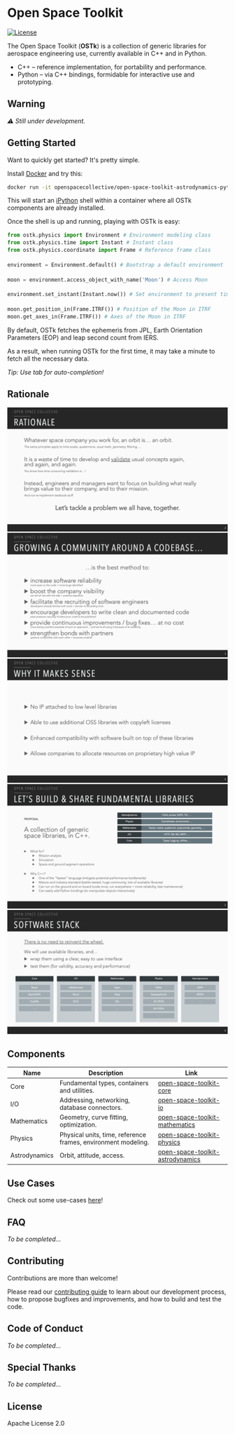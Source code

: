 # Open Space Toolkit

[![License](https://img.shields.io/badge/License-Apache%202.0-blue.svg)](https://opensource.org/licenses/Apache-2.0)

The Open Space Toolkit (**OSTk**) is a collection of generic libraries for aerospace engineering use, currently available in C++ and in Python.

- C++ – reference implementation, for portability and performance.
- Python – via C++ bindings, formidable for interactive use and prototyping.

## Warning

*⚠ Still under development.*

## Getting Started

Want to quickly get started? It's pretty simple.

Install [Docker](https://www.docker.com/) and try this:

```bash
docker run -it openspacecollective/open-space-toolkit-astrodynamics-python
```

This will start an [iPython](https://ipython.org/) shell within a container where all OSTk components are already installed.

Once the shell is up and running, playing with OSTk is easy:

```py
from ostk.physics import Environment # Environment modeling class
from ostk.physics.time import Instant # Instant class
from ostk.physics.coordinate import Frame # Reference frame class

environment = Environment.default() # Bootstrap a default environment

moon = environment.access_object_with_name('Moon') # Access Moon

environment.set_instant(Instant.now()) # Set environment to present time

moon.get_position_in(Frame.ITRF()) # Position of the Moon in ITRF
moon.get_axes_in(Frame.ITRF()) # Axes of the Moon in ITRF
```

By default, OSTk fetches the ephemeris from JPL, Earth Orientation Parameters (EOP) and leap second count from IERS.

As a result, when running OSTk for the first time, it may take a minute to fetch all the necessary data.

*Tip: Use tab for auto-completion!*

## Rationale

![./docs/presentation/Slide2.png](./docs/presentation/Slide2.png)
![./docs/presentation/Slide3.png](./docs/presentation/Slide3.png)
![./docs/presentation/Slide4.png](./docs/presentation/Slide4.png)
![./docs/presentation/Slide5.png](./docs/presentation/Slide5.png)
![./docs/presentation/Slide6.png](./docs/presentation/Slide6.png)

## Components

| Name          | Description                                                   | Link                                                                                                          |
| ------------- | ------------------------------------------------------------- | ------------------------------------------------------------------------------------------------------------- |
| Core          | Fundamental types, containers and utilities.                  | [open-space-toolkit-core](https://github.com/open-space-collective/open-space-toolkit-core)                   |
| I/O           | Addressing, networking, database connectors.                  | [open-space-toolkit-io](https://github.com/open-space-collective/open-space-toolkit-io)                       |
| Mathematics   | Geometry, curve fitting, optimization.                        | [open-space-toolkit-mathematics](https://github.com/open-space-collective/open-space-toolkit-mathematics)     |
| Physics       | Physical units, time, reference frames, environment modeling. | [open-space-toolkit-physics](https://github.com/open-space-collective/open-space-toolkit-physics)             |
| Astrodynamics | Orbit, attitude, access.                                      | [open-space-toolkit-astrodynamics](https://github.com/open-space-collective/open-space-toolkit-astrodynamics) |

## Use Cases

Check out some use-cases [here](./docs/Use%20Cases.md)!

## FAQ

*To be completed...*

## Contributing

Contributions are more than welcome!

Please read our [contributing guide](CONTRIBUTING.md) to learn about our development process, how to propose bugfixes and improvements, and how to build and test the code.

## Code of Conduct

*To be completed...*

## Special Thanks

*To be completed...*

## License

Apache License 2.0
